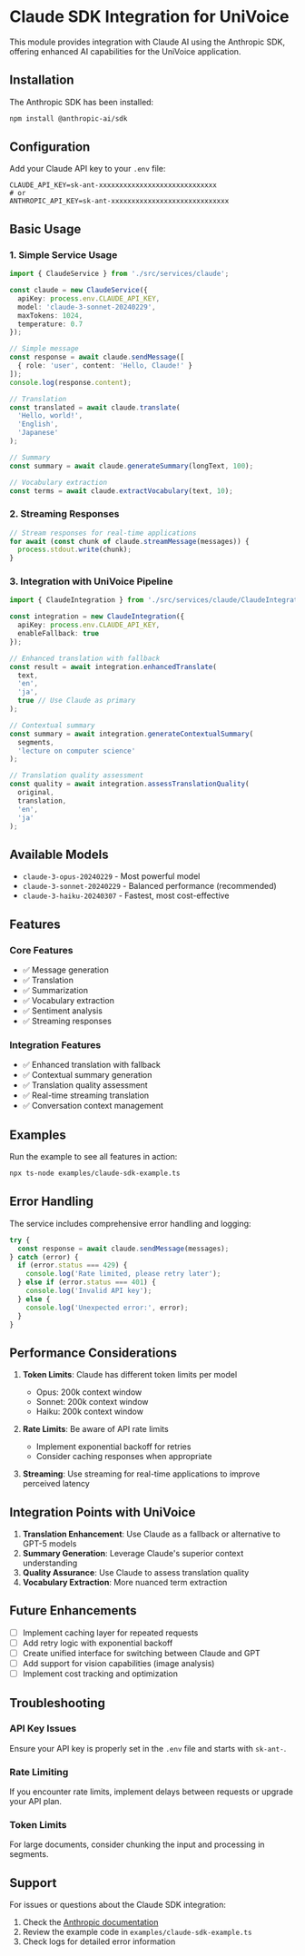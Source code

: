 # Claude SDK Integration for UniVoice

This module provides integration with Claude AI using the Anthropic SDK, offering enhanced AI capabilities for the UniVoice application.

## Installation

The Anthropic SDK has been installed:
```bash
npm install @anthropic-ai/sdk
```

## Configuration

Add your Claude API key to your `.env` file:
```env
CLAUDE_API_KEY=sk-ant-xxxxxxxxxxxxxxxxxxxxxxxxxxxxx
# or
ANTHROPIC_API_KEY=sk-ant-xxxxxxxxxxxxxxxxxxxxxxxxxxxxx
```

## Basic Usage

### 1. Simple Service Usage

```typescript
import { ClaudeService } from './src/services/claude';

const claude = new ClaudeService({
  apiKey: process.env.CLAUDE_API_KEY,
  model: 'claude-3-sonnet-20240229',
  maxTokens: 1024,
  temperature: 0.7
});

// Simple message
const response = await claude.sendMessage([
  { role: 'user', content: 'Hello, Claude!' }
]);
console.log(response.content);

// Translation
const translated = await claude.translate(
  'Hello, world!',
  'English',
  'Japanese'
);

// Summary
const summary = await claude.generateSummary(longText, 100);

// Vocabulary extraction
const terms = await claude.extractVocabulary(text, 10);
```

### 2. Streaming Responses

```typescript
// Stream responses for real-time applications
for await (const chunk of claude.streamMessage(messages)) {
  process.stdout.write(chunk);
}
```

### 3. Integration with UniVoice Pipeline

```typescript
import { ClaudeIntegration } from './src/services/claude/ClaudeIntegration';

const integration = new ClaudeIntegration({
  apiKey: process.env.CLAUDE_API_KEY,
  enableFallback: true
});

// Enhanced translation with fallback
const result = await integration.enhancedTranslate(
  text,
  'en',
  'ja',
  true // Use Claude as primary
);

// Contextual summary
const summary = await integration.generateContextualSummary(
  segments,
  'lecture on computer science'
);

// Translation quality assessment
const quality = await integration.assessTranslationQuality(
  original,
  translation,
  'en',
  'ja'
);
```

## Available Models

- `claude-3-opus-20240229` - Most powerful model
- `claude-3-sonnet-20240229` - Balanced performance (recommended)
- `claude-3-haiku-20240307` - Fastest, most cost-effective

## Features

### Core Features
- ✅ Message generation
- ✅ Translation
- ✅ Summarization
- ✅ Vocabulary extraction
- ✅ Sentiment analysis
- ✅ Streaming responses

### Integration Features
- ✅ Enhanced translation with fallback
- ✅ Contextual summary generation
- ✅ Translation quality assessment
- ✅ Real-time streaming translation
- ✅ Conversation context management

## Examples

Run the example to see all features in action:
```bash
npx ts-node examples/claude-sdk-example.ts
```

## Error Handling

The service includes comprehensive error handling and logging:

```typescript
try {
  const response = await claude.sendMessage(messages);
} catch (error) {
  if (error.status === 429) {
    console.log('Rate limited, please retry later');
  } else if (error.status === 401) {
    console.log('Invalid API key');
  } else {
    console.log('Unexpected error:', error);
  }
}
```

## Performance Considerations

1. **Token Limits**: Claude has different token limits per model
   - Opus: 200k context window
   - Sonnet: 200k context window
   - Haiku: 200k context window

2. **Rate Limits**: Be aware of API rate limits
   - Implement exponential backoff for retries
   - Consider caching responses when appropriate

3. **Streaming**: Use streaming for real-time applications to improve perceived latency

## Integration Points with UniVoice

1. **Translation Enhancement**: Use Claude as a fallback or alternative to GPT-5 models
2. **Summary Generation**: Leverage Claude's superior context understanding
3. **Quality Assurance**: Use Claude to assess translation quality
4. **Vocabulary Extraction**: More nuanced term extraction

## Future Enhancements

- [ ] Implement caching layer for repeated requests
- [ ] Add retry logic with exponential backoff
- [ ] Create unified interface for switching between Claude and GPT
- [ ] Add support for vision capabilities (image analysis)
- [ ] Implement cost tracking and optimization

## Troubleshooting

### API Key Issues
Ensure your API key is properly set in the `.env` file and starts with `sk-ant-`.

### Rate Limiting
If you encounter rate limits, implement delays between requests or upgrade your API plan.

### Token Limits
For large documents, consider chunking the input and processing in segments.

## Support

For issues or questions about the Claude SDK integration:
1. Check the [Anthropic documentation](https://docs.anthropic.com/)
2. Review the example code in `examples/claude-sdk-example.ts`
3. Check logs for detailed error information